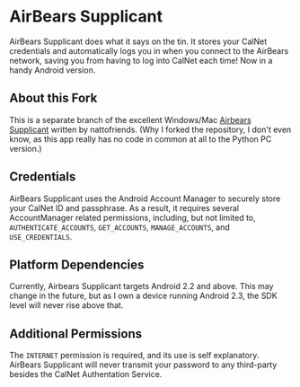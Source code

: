 # AirBears Supplicant

AirBears Supplicant does what it says on the tin.
It stores your CalNet credentials and automatically logs you in when you 
connect to the AirBears network, saving you from having to log into CalNet
each time! Now in a handy Android version.

About this Fork
--------
This is a separate branch of the excellent Windows/Mac [Airbears Supplicant](https://github.com/nattofriends/airbears-supplicant) written by nattofriends. (Why I forked the repository, I don't even know, as this app really has no code in common at all to the Python PC version.)

Credentials
--------------
AirBears Supplicant uses the Android Account Manager to securely store your CalNet ID and passphrase. As a result, it requires several AccountManager related permissions, including, but not limited to, `AUTHENTICATE_ACCOUNTS`, `GET_ACCOUNTS`, `MANAGE_ACCOUNTS`, and `USE_CREDENTIALS`.

Platform Dependencies
---------------------
Currently, Airbears Supplicant targets Android 2.2 and above. This may change in the future, but as I own a device running Android 2.3, the SDK level will never rise above that.

Additional Permissions
----------------------
The `INTERNET` permission is required, and its use is self explanatory. AirBears Supplicant will never transmit your password to any third-party besides the CalNet Authentation Service.
